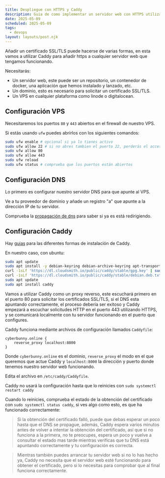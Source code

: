 ```yaml
---
title: Despliegue con HTTPS y Caddy
description: Guia de como implementar un servidor web con HTTPS utilizando Caddy.
date: 2025-05-09
scheduled: 2025-05-09
tags:
  - devops
layout: layouts/post.njk
---
```


Añadir un certificado SSL/TLS puede hacerse de varias formas, en esta vamos a utilizar Caddy para añadir https a cualquier servidor web que tengamos funcionando.

Necesitarás:

- Un servidor web, este puede ser un repositorio, un contenedor de docker, una aplicación que hemos instalado y lanzado, etc.
- Un dominio, esto es necesario para solicitar un certificado SSL/TLS.
- Un VPS en cualquier plataforma como linode o digitalocean.

## Configuración VPS

Necesitaremos los puertos `80` y `443` abiertos en el firewall de nuestro VPS.

Si estás usando `ufw` puedes abrirlos con los siguientes comandos:

```bash
sudo ufw enable # opcional si ya lo tienes activo
sudo ufw allow 22 # si no abres tambien el puerto 22, perderás el acceso SSH
sudo ufw allow 80
sudo ufw allow 443
sudo ufw reload
sudo ufw status # comprueba que los puertos están abiertos
```

## Configuración DNS

Lo primero es configurar nuestro servidor DNS para que apunte al VPS.

Ve a tu proveedor de dominio y añade un registro "a" que apunte a la dirección IP de tu servidor.

Comprueba la [propagación de dns](https://dnschecker.org/) para saber si ya es está redirigiendo.

## Configuración Caddy

Hay [guias](https://caddyserver.com/docs/install) para las diferentes formas de instalación de Caddy.

En nuestro caso, con ubuntu:

```bash
sudo apt update
sudo apt install -y debian-keyring debian-archive-keyring apt-transport-https curl
curl -1sLf 'https://dl.cloudsmith.io/public/caddy/stable/gpg.key' | sudo gpg --dearmor -o /usr/share/keyrings/caddy-stable-archive-keyring.gpg
curl -1sLf 'https://dl.cloudsmith.io/public/caddy/stable/debian.deb.txt' | sudo tee /etc/apt/sources.list.d/caddy-stable.list
sudo apt update
sudo apt install caddy
```

Vamos a utilizar Caddy como un proxy reverso, este escuchará primero en el puerto 80 para solicitar los certificados SSL/TLS, si el DNS esta apuntando correctamente, el proceso debería ser exitoso y Caddy empezará a escuchar solicitudes HTTP en el puerto 443 utilizando HTTPS, y se comunicará localmente con tu servidor funcionando en el puerto que configures.

Caddy funciona mediante archivos de configuración llamados `Caddyfile`:

```
cyberbunny.online {
    reverse_proxy localhost:8000
}
```

Donde `cyberbunny.online` es el dominio, `reverse_proxy` el modo en el que queremos que actue Caddy y `localhost:8000` la dirección y puerto donde tenemos nuestro servidor web funcionando.

Edita el archivo en `/etc/caddy/Caddyfile`.

Caddy no usará la configuración hasta que lo reinicies con `sudo systemctl restart caddy`

Cuando lo reinicies, comprueba el estado de la obtención del certificado con `sudo systemctl status caddy`, si ves algo como esto, es que ha funcionado correctamente:

> Si la obtención del certificado falló, puede que debas esperar un poco hasta que el DNS se propague, además, Caddy espera varios minutos antes de volver a intentar la obtención del certificado, así que si no funciona a la primera, no te preocupes, espera un poco y vuelve a consultar el estado mas tarde mientras verificas que tu DNS está apuntando correctamente y tu configuración es correcta.

> Mientras también puedes arrancar tu servidor web si no lo has hecho ya, Caddy no necesita que el servidor web esté funcionando para obtener el certificado, pero si lo necesitas para comprobar que al final funciona correctamente.

